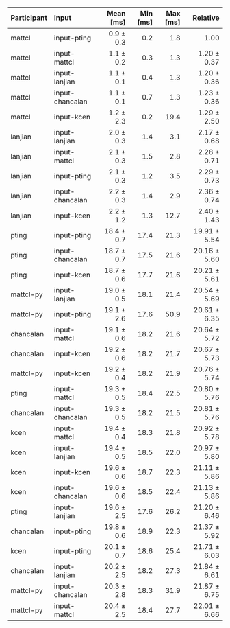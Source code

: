 | Participant | Input | Mean [ms] | Min [ms] | Max [ms] | Relative |
|:---|:---|---:|---:|---:|---:|
| mattcl | input-pting | 0.9 ± 0.3 | 0.2 | 1.8 | 1.00 |
| mattcl | input-mattcl | 1.1 ± 0.2 | 0.3 | 1.3 | 1.20 ± 0.37 |
| mattcl | input-lanjian | 1.1 ± 0.1 | 0.4 | 1.3 | 1.20 ± 0.36 |
| mattcl | input-chancalan | 1.1 ± 0.1 | 0.7 | 1.3 | 1.23 ± 0.36 |
| mattcl | input-kcen | 1.2 ± 2.3 | 0.2 | 19.4 | 1.29 ± 2.50 |
| lanjian | input-lanjian | 2.0 ± 0.3 | 1.4 | 3.1 | 2.17 ± 0.68 |
| lanjian | input-mattcl | 2.1 ± 0.3 | 1.5 | 2.8 | 2.28 ± 0.71 |
| lanjian | input-pting | 2.1 ± 0.3 | 1.2 | 3.5 | 2.29 ± 0.73 |
| lanjian | input-chancalan | 2.2 ± 0.3 | 1.4 | 2.9 | 2.36 ± 0.74 |
| lanjian | input-kcen | 2.2 ± 1.2 | 1.3 | 12.7 | 2.40 ± 1.43 |
| pting | input-pting | 18.4 ± 0.7 | 17.4 | 21.3 | 19.91 ± 5.54 |
| pting | input-chancalan | 18.7 ± 0.7 | 17.5 | 21.6 | 20.16 ± 5.60 |
| pting | input-kcen | 18.7 ± 0.6 | 17.7 | 21.6 | 20.21 ± 5.61 |
| mattcl-py | input-lanjian | 19.0 ± 0.5 | 18.1 | 21.4 | 20.54 ± 5.69 |
| mattcl-py | input-pting | 19.1 ± 2.6 | 17.6 | 50.9 | 20.61 ± 6.35 |
| chancalan | input-mattcl | 19.1 ± 0.6 | 18.2 | 21.6 | 20.64 ± 5.72 |
| chancalan | input-kcen | 19.2 ± 0.6 | 18.2 | 21.7 | 20.67 ± 5.73 |
| mattcl-py | input-kcen | 19.2 ± 0.4 | 18.2 | 21.9 | 20.76 ± 5.74 |
| pting | input-mattcl | 19.3 ± 0.5 | 18.4 | 22.5 | 20.80 ± 5.76 |
| chancalan | input-chancalan | 19.3 ± 0.5 | 18.2 | 21.5 | 20.81 ± 5.76 |
| kcen | input-mattcl | 19.4 ± 0.4 | 18.3 | 21.8 | 20.92 ± 5.78 |
| kcen | input-lanjian | 19.4 ± 0.5 | 18.5 | 22.0 | 20.97 ± 5.80 |
| kcen | input-kcen | 19.6 ± 0.6 | 18.7 | 22.3 | 21.11 ± 5.86 |
| kcen | input-chancalan | 19.6 ± 0.6 | 18.5 | 22.4 | 21.13 ± 5.86 |
| pting | input-lanjian | 19.6 ± 2.5 | 17.6 | 26.2 | 21.20 ± 6.46 |
| chancalan | input-pting | 19.8 ± 0.6 | 18.9 | 22.3 | 21.37 ± 5.92 |
| kcen | input-pting | 20.1 ± 0.7 | 18.6 | 25.4 | 21.71 ± 6.03 |
| chancalan | input-lanjian | 20.2 ± 2.5 | 18.2 | 27.3 | 21.84 ± 6.61 |
| mattcl-py | input-chancalan | 20.3 ± 2.8 | 18.3 | 31.9 | 21.87 ± 6.75 |
| mattcl-py | input-mattcl | 20.4 ± 2.5 | 18.4 | 27.7 | 22.01 ± 6.66 |
